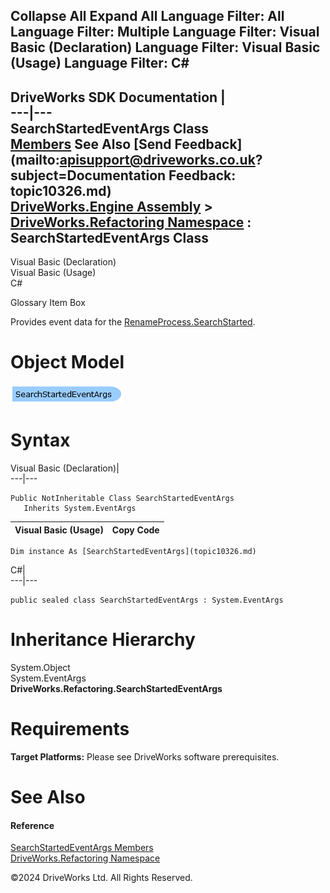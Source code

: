        

 Collapse All Expand All  Language Filter: All  Language Filter: Multiple  Language Filter: Visual Basic (Declaration) Language Filter: Visual Basic (Usage) Language Filter: C#  
---  
DriveWorks SDK Documentation  |   
---|---  
SearchStartedEventArgs Class   
[Members](topic10327.md) See Also [Send Feedback](mailto:apisupport@driveworks.co.uk?subject=Documentation Feedback: topic10326.md)  
[DriveWorks.Engine Assembly](topic2156.md) > [DriveWorks.Refactoring Namespace](topic10266.md) : SearchStartedEventArgs Class  
---  
  
Visual Basic (Declaration)    
Visual Basic (Usage)    
C# 

Glossary Item Box

Provides event data for the [RenameProcess.SearchStarted](topic10304.md). 

# Object Model

![](dotnetdiagramimages/image519.png)

# Syntax

Visual Basic (Declaration)|   
---|---  
      
    
    Public NotInheritable Class SearchStartedEventArgs 
       Inherits System.EventArgs  
  
Visual Basic (Usage)| Copy Code  
---|---  
      
    
    Dim instance As [SearchStartedEventArgs](topic10326.md)  
  
C#|   
---|---  
      
    
    public sealed class SearchStartedEventArgs : System.EventArgs   
  
# Inheritance Hierarchy

System.Object  
System.EventArgs  
**DriveWorks.Refactoring.SearchStartedEventArgs**  


# Requirements

**Target Platforms:** Please see DriveWorks software prerequisites.

# See Also

#### Reference

[SearchStartedEventArgs Members](topic10327.md)   
[DriveWorks.Refactoring Namespace](topic10266.md)

©2024 DriveWorks Ltd. All Rights Reserved.
